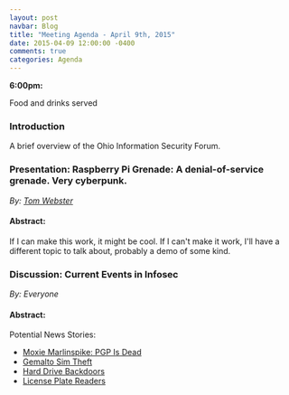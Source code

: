 ```yaml
---
layout: post
navbar: Blog
title: "Meeting Agenda - April 9th, 2015"
date: 2015-04-09 12:00:00 -0400
comments: true
categories: Agenda
---
```


**6:00pm:**

Food and drinks served

### Introduction

A brief overview of the Ohio Information Security Forum.

### **Presentation:** Raspberry Pi Grenade: A denial-of-service grenade. Very cyberpunk.
_By: [Tom Webster](http://samurailink3.com)_

#### **Abstract:**

If I can make this work, it might be cool. If I can't make it work, I'll have a different topic to talk about, probably a demo of some kind.

### **Discussion:** Current Events in Infosec
_By: Everyone_

#### **Abstract:**

Potential News Stories:

* [Moxie Marlinspike: PGP Is Dead](http://www.thoughtcrime.org/blog/gpg-and-me/)
* [Gemalto Sim Theft](https://firstlook.org/theintercept/2015/02/25/gemalto-doesnt-know-doesnt-know/)
* [Hard Drive Backdoors](http://arstechnica.com/information-technology/2015/02/how-hackers-could-attack-hard-drives-to-create-a-pervasive-backdoor/)
* [License Plate Readers](http://arstechnica.com/tech-policy/2015/03/we-know-where-youve-been-ars-acquires-4-6m-license-plate-scans-from-the-cops/)
